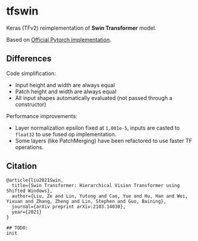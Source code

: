 # tfswin

Keras (TFv2) reimplementation of **Swin Transformer** model.

Based on [Official Pytorch implementation](https://github.com/microsoft/Swin-Transformer).

## Differences

Code simplification:

- Input height and width are always equal
- Patch height and width are always equal
- All input shapes automatically evaluated (not passed through a constructor)

Performance improvements:

- Layer normalization epsilon fixed at `1.001e-5`, inputs are casted to `float32` to use fused op implementation.
- Some layers (like PatchMerging) have been refactored to use faster TF operations.

## Citation

```
@article{liu2021Swin,
  title={Swin Transformer: Hierarchical Vision Transformer using Shifted Windows},
  author={Liu, Ze and Lin, Yutong and Cao, Yue and Hu, Han and Wei, Yixuan and Zhang, Zheng and Lin, Stephen and Guo, Baining},
  journal={arXiv preprint arXiv:2103.14030},
  year={2021}
}

## TODO:
init